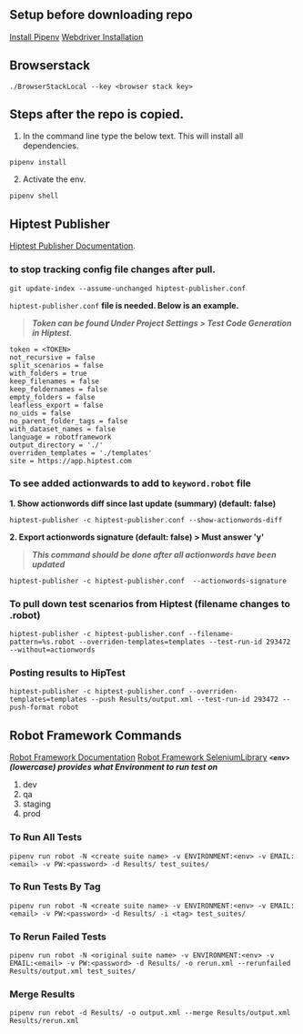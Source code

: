 ## Setup before downloading repo
[Install Pipenv](https://github.com/pypa/pipenv)
[Webdriver Installation](https://github.com/robotframework/SeleniumLibrary#browser-drivers)

## Browserstack
```
./BrowserStackLocal --key <browser stack key>
```

## Steps after the repo is copied.
1. In the command line type the below text. This will install all dependencies.
```
pipenv install
```
2. Activate the env.
```
pipenv shell
```

## Hiptest Publisher

[Hiptest Publisher Documentation](https://github.com/hiptest/hiptest-publisher).
### to stop tracking config file changes after pull.
```
git update-index --assume-unchanged hiptest-publisher.conf
```
`hiptest-publisher.conf` **file is needed. Below is an example.**
> ***Token can be found Under Project Settings > Test Code Generation in Hiptest.***

```
token = <TOKEN>
not_recursive = false
split_scenarios = false
with_folders = true
keep_filenames = false
keep_foldernames = false
empty_folders = false
leafless_export = false
no_uids = false
no_parent_folder_tags = false
with_dataset_names = false
language = robotframework
output_directory = './'
overriden_templates = './templates'
site = https://app.hiptest.com
```
###  To see added actionwards to add to `keyword.robot` file
**1. Show actionwords diff since last update (summary) (default: false)**
```
hiptest-publisher -c hiptest-publisher.conf --show-actionwords-diff
```
**2. Export actionwords signature (default: false) > Must answer 'y'**
>***This command should be done after all actionwords have been updated***
```
hiptest-publisher -c hiptest-publisher.conf  --actionwords-signature
```
###  To pull down test scenarios from Hiptest (filename changes to .robot)
```
hiptest-publisher -c hiptest-publisher.conf --filename-pattern=%s.robot --overriden-templates=templates --test-run-id 293472 --without=actionwords
```
###  Posting results to HipTest
```
hiptest-publisher -c hiptest-publisher.conf --overriden-templates=templates --push Results/output.xml --test-run-id 293472 --push-format robot
```

## Robot Framework Commands

[Robot Framework Documentation](https://robotframework.org/robotframework/latest/RobotFrameworkUserGuide.html#output-directory)
[Robot Framework SeleniumLibrary](http://robotframework.org/SeleniumLibrary/SeleniumLibrary.html)
***`<env>` (lowercase) provides what Environment to run test on***
1. dev
2. qa
3. staging
4. prod

###  To Run All Tests
```
pipenv run robot -N <create suite name> -v ENVIRONMENT:<env> -v EMAIL:<email> -v PW:<password> -d Results/ test_suites/
```
###  To Run Tests By Tag
```
pipenv run robot -N <create suite name> -v ENVIRONMENT:<env> -v EMAIL:<email> -v PW:<password> -d Results/ -i <tag> test_suites/
```
###  To Rerun Failed Tests
```
pipenv run robot -N <original suite name> -v ENVIRONMENT:<env> -v EMAIL:<email> -v PW:<password> -d Results/ -o rerun.xml --rerunfailed Results/output.xml test_suites/
```
###  Merge Results
```
pipenv run rebot -d Results/ -o output.xml --merge Results/output.xml Results/rerun.xml
```